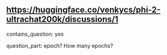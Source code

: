 ## https://huggingface.co/venkycs/phi-2-ultrachat200k/discussions/1

contains_question: yes

question_part: epoch? How many epochs?